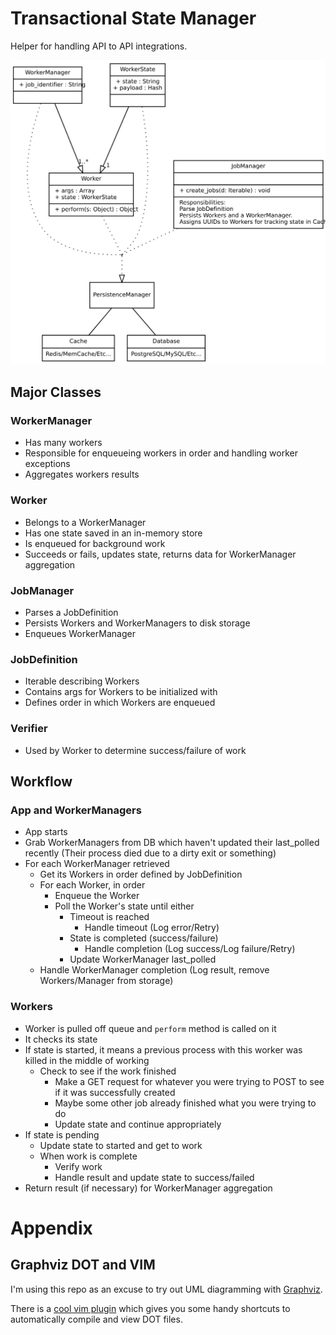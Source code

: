 # Transactional State Manager

Helper for handling API to API integrations.

![UML Diagram](/diagrams/tsm.svg)

## Major Classes

### WorkerManager

- Has many workers
- Responsible for enqueueing workers in order and handling worker exceptions
- Aggregates workers results

### Worker

- Belongs to a WorkerManager
- Has one state saved in an in-memory store
- Is enqueued for background work
- Succeeds or fails, updates state, returns data for WorkerManager aggregation

### JobManager

- Parses a JobDefinition
- Persists Workers and WorkerManagers to disk storage
- Enqueues WorkerManager

### JobDefinition

- Iterable describing Workers
- Contains args for Workers to be initialized with
- Defines order in which Workers are enqueued

### Verifier

- Used by Worker to determine success/failure of work

## Workflow

### App and WorkerManagers

- App starts
- Grab WorkerManagers from DB which haven't updated their last\_polled recently (Their process died due to a dirty exit or something)
- For each WorkerManager retrieved
  - Get its Workers in order defined by JobDefinition
  - For each Worker, in order
    - Enqueue the Worker
    - Poll the Worker's state until either
      - Timeout is reached
        - Handle timeout (Log error/Retry)
      - State is completed (success/failure)
        - Handle completion (Log success/Log failure/Retry)
      - Update WorkerManager last\_polled
  - Handle WorkerManager completion (Log result, remove Workers/Manager from storage)

### Workers

- Worker is pulled off queue and `perform` method is called on it
- It checks its state
- If state is started, it means a previous process with this worker was killed in the middle of working
  - Check to see if the work finished
    - Make a GET request for whatever you were trying to POST to see if it was successfully created
    - Maybe some other job already finished what you were trying to do
    - Update state and continue appropriately
- If state is pending
  - Update state to started and get to work
  - When work is complete
    - Verify work
    - Handle result and update state to success/failed
- Return result (if necessary) for WorkerManager aggregation


# Appendix

## Graphviz DOT and VIM

I'm using this repo as an excuse to try out UML diagramming with [Graphviz](http://www.graphviz.org/).

There is a [cool vim plugin](https://github.com/wannesm/wmgraphviz.vim) which gives you some handy shortcuts to automatically compile and view DOT files.
